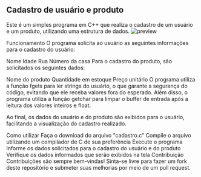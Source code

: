 ## Cadastro de usuário e produto
Este é um simples programa em C++ que realiza o cadastro de um usuário e um produto, utilizando uma estrutura de dados.
![preview](https://github.com/GabrieLobatoCabral/casatro-usuario-produto/imagem/Capturatela.png)




Funcionamento
O programa solicita ao usuário as seguintes informações para o cadastro do usuário:

Nome
Idade
Rua
Número da casa
Para o cadastro do produto, são solicitados os seguintes dados:

Nome do produto
Quantidade em estoque
Preço unitário
O programa utiliza a função fgets para ler strings do usuário, o que garante a segurança do código, evitando que ele receba valores fora do esperado. Além disso, o programa utiliza a função getchar para limpar o buffer de entrada após a leitura dos valores inteiros e float.

Ao final, os dados do usuário e do produto são exibidos para o usuário, facilitando a visualização do cadastro realizado.

Como utilizar
Faça o download do arquivo "cadastro.c"
Compile o arquivo utilizando um compilador de C de sua preferência
Execute o programa
Informe os dados solicitados para o cadastro do usuário e do produto
Verifique os dados informados que serão exibidos na tela
Contribuição
Contribuições são sempre bem-vindas! Sinta-se livre para fazer um fork deste repositório e submeter suas melhorias por meio de um pull request.
